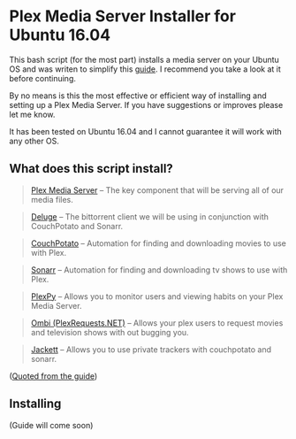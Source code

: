 # Plex Media Server Installer for Ubuntu 16.04
This bash script (for the most part) installs a media server on your Ubuntu OS and was writen to simplify this [guide](https://thisisforsomething.com/guide/guide-to-plex-media-server-on-ubuntu-server-16-04/). I recommend you take a look at it before continuing.


By no means is this the most effective or efficient way of installing and setting up a Plex Media Server. If you have suggestions or improves please let me know.


It has been tested on Ubuntu 16.04 and I cannot guarantee it will work with any other OS.

## What does this script install?
> [Plex Media Server](https://www.plex.tv/) – The key component that will be serving all of our media files.


> [Deluge](http://deluge-torrent.org/) – The bittorrent client we will be using in conjunction with CouchPotato and Sonarr.


> [CouchPotato](https://couchpota.to/) – Automation for finding and downloading movies to use with Plex.


> [Sonarr](https://sonarr.tv/) – Automation for finding and downloading tv shows to use with Plex.


> [PlexPy](https://github.com/JonnyWong16/plexpy/asdhttps://github.com/JonnyWong16/plexpy/https://github.com/JonnyWong16/plexpy/) – Allows you to monitor users and viewing habits on your Plex Media Server.


> [Ombi (PlexRequests.NET)](https://github.com/tidusjar/Ombi) – Allows your plex users to request movies and television shows with out bugging you.


> [Jackett](https://github.com/Jackett/Jackett) – Allows you to use private trackers with couchpotato and sonarr.

([Quoted from the guide](https://thisisforsomething.com/guide/guide-to-plex-media-server-on-ubuntu-server-16-04/))

## Installing
(Guide will come soon)

